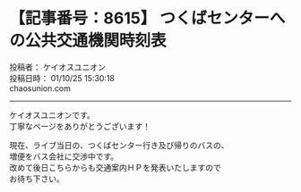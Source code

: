 # 【記事番号：8615】 つくばセンターへの公共交通機関時刻表

投稿者： ケイオスユニオン  
投稿日時： 01/10/25 15:30:18  
chaosunion.com

---

ケイオスユニオンです。  
丁寧なページをありがとうございます！  
  
現在、ライブ当日の、つくばセンター行き及び帰りのバスの、  
増便をバス会社に交渉中です。  
改めて後日こちらからも交通案内ＨＰを発表いたしますので  
お待ち下さい。